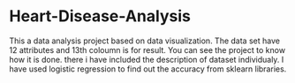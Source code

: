 # Heart-Disease-Analysis
This a data analysis project based on data visualization. The data set have 12 attributes and 13th coloumn is for result. You can
see the project to know how it is done. there i have included the description of dataset individualy.
I have used logistic regression to find out the accuracy from sklearn libraries.
